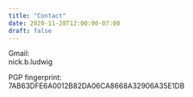 ```yaml
---
title: "Contact"
date: 2020-11-28T12:00:00-07:00
draft: false
---
```


Gmail: \
nick.b.ludwig

PGP fingerprint: \
7AB63DFE6A0012B82DA06CA8668A32906A35E1DB
